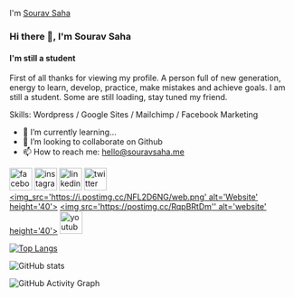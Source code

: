 I'm [Sourav Saha](https://scontent.fjsr11-1.fna.fbcdn.net/v/t39.30808-6/309109025_612021953904622_2234488569172318290_n.jpg?stp=dst-jpg_p960x960&_nc_cat=101&ccb=1-7&_nc_sid=e3f864&_nc_ohc=mYE6tCVsMWoAX9kp0ev&_nc_ht=scontent.fjsr11-1.fna&oh=00_AfCcWcQ7siqFHs70yZtOR_pJ8H1Rq2Y2SUuNQT1A1DU0qw&oe=636015DE)

### Hi there 👋, I'm Sourav Saha
#### I'm still a student

First of all thanks for viewing my profile.
A person full of new generation, energy to learn, develop, practice, make mistakes and achieve goals.
I am still a student. Some are still loading, stay tuned my friend.

Skills: Wordpress / Google Sites / Mailchimp / Facebook Marketing

- 🌱 I’m currently learning...
- 👯 I’m looking to collaborate on Github 
- 📫 How to reach me: hello@souravsaha.me


[<img src='https://i.postimg.cc/SN9K1jKH/1662964329922.png' alt='facebook' height='40'>](https://facebook.com/souravsahapartho)  [<img src='https://i.postimg.cc/JhkWw07w/instagram-2.png' alt='instagram' height='40'>](https://instagram.com/souravsahapartho) [<img src='https://i.postimg.cc/3NZ3S0fh/linkedin-1.png' alt='linkedin' height='40'>](https://linkedin.com/in/souravsahapartho)  [<img src='https://i.postimg.cc/26DMPxXv/twitter-1.png' alt='twitter' height='40'>](https://twitter.com/souravpartho)  [<img_src='https://i.postimg.cc/NFL2D6NG/web.png' alt='Website' height='40'>](https://www.souravsaha.me)  [<img src='https://postimg.cc/RqpBRtDm'' alt='website' height='40'>](https://www.souravsahapartho.com)  [<img src='https://cdn.jsdelivr.net/npm/simple-icons@3.0.1/icons/youtube.svg' alt='youtube' height='40'>](https://www.youtube.com/c/souravpartho)  

[![Top Langs](https://github-readme-stats.vercel.app/api/top-langs/?username=souravsahapartho)](https://github.com/anuraghazra/github-readme-stats)

![GitHub stats](https://github-readme-stats.vercel.app/api?username=souravsahapartho&show_icons=true)  

![GitHub Activity Graph](https://activity-graph.herokuapp.com/graph?username=souravsahapartho)  


